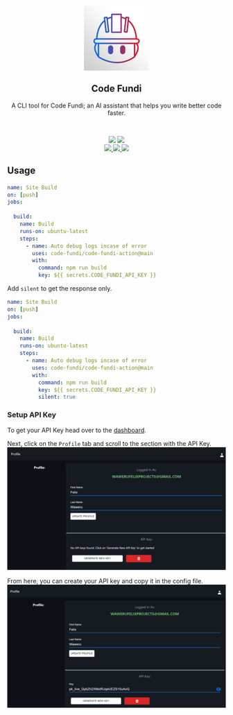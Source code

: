 <p align="center">
 <img width="150px" src="https://github.com/Code-Fundi/.github/blob/main/media/gradient-bg-logo.png?raw=true" align="center" alt="Code Fundi" />
 <h2 align="center"><b>Code Fundi</b></h2>
 <p align="center">A CLI tool for Code Fundi; an AI assistant that helps you write better code faster.</p>
 </br>
</p>
</p>

<p align="center">
  <img src="https://img.shields.io/static/v1?label=Stage&message=Alpha&color=0071f3" />
  <a href="https://www.gnu.org/licenses/agpl-3.0">
    <img src="https://img.shields.io/static/v1?label=Licence&message=AGPL%20v3&color=000" />
  </a>
  <br />
  <a href="https://discord.gg/6RJTWCuWZj">
    <img src="https://img.shields.io/badge/Discord-7289DA?logo=discord&logoColor=white" />
  </a>
  <a href="https://twitter.com/code_fundi">
    <img src="https://img.shields.io/badge/Twitter-00acee?logo=twitter&logoColor=white" />
  </a>
  <a href="https://www.tiktok.com/@codefundi">
    <img src="https://img.shields.io/badge/TikTok-000000?logo=tiktok&logoColor=white" />
  </a>
<br />
</p>


## Usage

```yml
name: Site Build
on: [push]
jobs:

  build:
    name: Build
    runs-on: ubuntu-latest
    steps:
      - name: Auto debug logs incase of error
        uses: code-fundi/code-fundi-action@main
        with:
          command: npm run build
          key: ${{ secrets.CODE_FUNDI_API_KEY }}
```

Add `silent` to get the response only.

```yml
name: Site Build
on: [push]
jobs:

  build:
    name: Build
    runs-on: ubuntu-latest
    steps:
      - name: Auto debug logs incase of error
        uses: code-fundi/code-fundi-action@main
        with:
          command: npm run build
          key: ${{ secrets.CODE_FUNDI_API_KEY }}
          silent: true
```

### Setup API Key
To get your API Key head over to the [dashboard](https://codefundi.app/auth).

Next, click on the `Profile` tab and scroll to the section with the API Key. 
<br />
<a>
  <img src="https://github.com/Code-Fundi/.github/blob/main/media/gen-api-key%20(1).png?raw=true" alt="Alt Text" />
</a>

From here, you can create your API key and copy it in the config file.
<br />
<a>
  <img src="https://github.com/Code-Fundi/.github/blob/main/media/gen-api-key%20(2).png?raw=true" alt="Alt Text" />
</a>